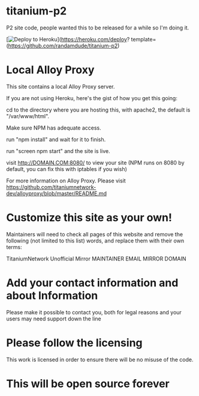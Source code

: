 # titanium-p2
P2 site code, people wanted this to be released for a while so I'm doing it.

[![Deploy to Heroku](https://www.herokucdn.com/deploy/button.svg)](https://heroku.com/deploy?
template=(https://github.com/randamdude/titanium-p2)

# Local Alloy Proxy

This site contains a local Alloy Proxy server.

If you are not using Heroku, here's the gist of how you get this going:

cd to the directory where you are hosting this, with apache2, the default is "/var/www/html".

Make sure NPM has adequate access.

run "npm install" and wait for it to finish.

run "screen npm start" and the site is live.

visit http://DOMAIN.COM:8080/ to view your site (NPM runs on 8080 by default, you can fix this with iptables if you wish)

For more information on Alloy Proxy. Please visit https://github.com/titaniumnetwork-dev/alloyproxy/blob/master/README.md

# Customize this site as your own!
Maintainers will need to check all pages of this website and remove the following (not limited to this list) words, and replace them with their own terms:

TitaniumNetwork Unofficial Mirror
MAINTAINER EMAIL
MIRROR DOMAIN

# Add your contact information and about Information
Please make it possible to contact you, both for legal reasons and your users may need support down the line

# Please follow the licensing
This work is licensed in order to ensure there will be no misuse of the code.

# This will be open source forever
